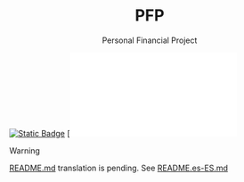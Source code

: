 <!-- todo: translate the README.md file: https://github.com/jonatasemidio/multilanguage-readme-pattern?tab=readme-ov-file -->

<h1 align=center>PFP</h1>
<p align=center>Personal Financial Project</p>

[![Static Badge](https://img.shields.io/badge/lang-en-blue)](README.md) [![Static Badge](README.es-ES.md)

> [!WARNING]
> [README.md](README.md) translation is pending. See [README.es-ES.md](README.es-ES.md)
